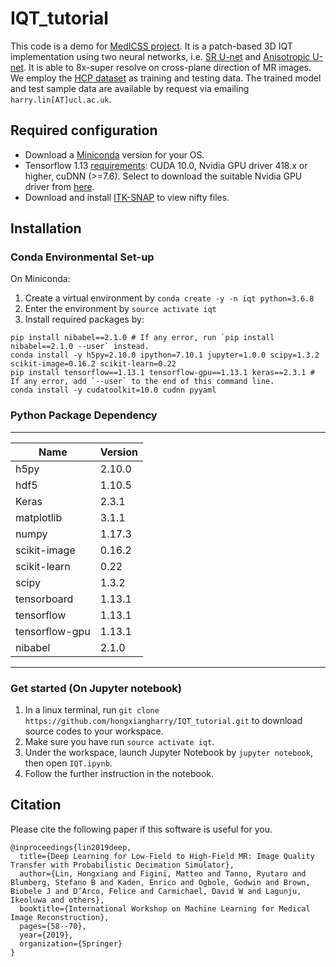 # IQT_tutorial
This code is a demo for [MedICSS project](https://medicss.cs.ucl.ac.uk/image-quality-transfer-in-mri-with-deep-neural-networks/). It is a patch-based 3D IQT implementation using two neural networks, i.e. [SR U-net](https://arxiv.org/pdf/1706.03142.pdf) and [Anisotropic U-net](https://arxiv.org/pdf/1909.06763.pdf). It is able to 8x-super resolve on cross-plane direction of MR images. We employ the [HCP dataset](http://www.humanconnectomeproject.org/) as training and testing data. The trained model and test sample data are available by request via emailing `harry.lin[AT]ucl.ac.uk`.

## Required configuration
* Download a [Miniconda](https://docs.conda.io/en/latest/miniconda.html) version for your OS.
* Tensorflow 1.13 [requirements](https://www.tensorflow.org/install/gpu): CUDA 10.0, Nvidia GPU driver 418.x or higher, cuDNN (>=7.6). Select to download the suitable Nvidia GPU driver from [here](https://www.nvidia.com/download/index.aspx?lang=en-us).
* Download and install [ITK-SNAP](http://www.itksnap.org/pmwiki/pmwiki.php?n=Downloads.SNAP3) to view nifty files.

## Installation

### Conda Environmental Set-up
On Miniconda: 
1. Create a virtual environment by `conda create -y -n iqt python=3.6.8`
2. Enter the environment by `source activate iqt`
3. Install required packages by:
```
pip install nibabel==2.1.0 # If any error, run `pip install nibabel==2.1.0 --user` instead.
conda install -y h5py=2.10.0 ipython=7.10.1 jupyter=1.0.0 scipy=1.3.2 scikit-image=0.16.2 scikit-learn=0.22 
pip install tensorflow==1.13.1 tensorflow-gpu==1.13.1 keras==2.3.1 # If any error, add `--user` to the end of this command line.
conda install -y cudatoolkit=10.0 cudnn pyyaml
```

### Python Package Dependency
------------------------------------------
Name                     |Version         
-------------------------|----------------
h5py                     | 2.10.0           
hdf5                     | 1.10.5           
Keras                    | 2.3.1          
matplotlib               | 3.1.1            
numpy                    | 1.17.3          
scikit-image             | 0.16.2           
scikit-learn             | 0.22             
scipy                    | 1.3.2            
tensorboard              | 1.13.1           
tensorflow               | 1.13.1           
tensorflow-gpu           | 1.13.1          
nibabel                  | 2.1.0          
------------------------------------------

### Get started (On Jupyter notebook)
1. In a linux terminal, run `git clone https://github.com/hongxiangharry/IQT_tutorial.git` to download source codes to your workspace.
2. Make sure you have run `source activate iqt`.
3. Under the workspace, launch Jupyter Notebook by `jupyter notebook`, then open `IQT.ipynb`.
4. Follow the further instruction in the notebook.


## Citation
Please cite the following paper if this software is useful for you.
```
@inproceedings{lin2019deep,
  title={Deep Learning for Low-Field to High-Field MR: Image Quality Transfer with Probabilistic Decimation Simulator},
  author={Lin, Hongxiang and Figini, Matteo and Tanno, Ryutaro and Blumberg, Stefano B and Kaden, Enrico and Ogbole, Godwin and Brown, Biobele J and D’Arco, Felice and Carmichael, David W and Lagunju, Ikeoluwa and others},
  booktitle={International Workshop on Machine Learning for Medical Image Reconstruction},
  pages={58--70},
  year={2019},
  organization={Springer}
}
```
